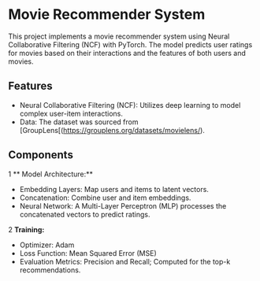 # Movie Recommender System
This project implements a movie recommender system using Neural Collaborative Filtering (NCF) with PyTorch. The model predicts user ratings for movies based on their interactions and the features of both users and movies.

## Features
* Neural Collaborative Filtering (NCF): Utilizes deep learning to model complex user-item interactions.
* Data: The dataset was sourced from [GroupLens[(https://grouplens.org/datasets/movielens/).

## Components
1 ** Model Architecture:**
* Embedding Layers: Map users and items to latent vectors.
* Concatenation: Combine user and item embeddings.
* Neural Network: A Multi-Layer Perceptron (MLP) processes the concatenated vectors to predict ratings.

2 **Training:**

* Optimizer: Adam
* Loss Function: Mean Squared Error (MSE)
* Evaluation Metrics: Precision and Recall; Computed for the top-k recommendations.
